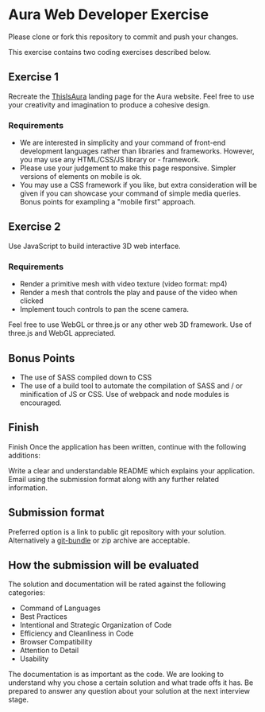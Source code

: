# Aura Web Developer Exercise 

Please clone or fork this repository to commit and push your changes.

This exercise contains two coding exercises described below. 

## Exercise 1

Recreate the [ThisIsAura](https://thisisaura.com/) landing page for the Aura website. Feel free to use your creativity and imagination to produce a cohesive design.

### Requirements
- We are interested in simplicity and your command of front-end development languages rather than libraries and frameworks. However, you may use any HTML/CSS/JS library or - framework.
- Please use your judgement to make this page responsive. Simpler versions of elements on mobile is ok.
- You may use a CSS framework if you like, but extra consideration will be given if you can showcase your command of simple media queries. Bonus points for exampling a "mobile first" approach.

## Exercise 2

Use JavaScript to build interactive 3D web interface.

### Requirements
- Render a primitive mesh with video texture (video format: mp4)
- Render a mesh that controls the play and pause of the video when clicked
- Implement touch controls to pan the scene camera. 

Feel free to use WebGL or three.js or any other web 3D framework. Use of three.js and WebGL appreciated.

## Bonus Points

- The use of SASS compiled down to CSS
- The use of a build tool to automate the compilation of SASS and / or minification of JS or CSS. Use of webpack and node modules is encouraged.

## Finish
Finish
Once the application has been written, continue with the following additions:

Write a clear and understandable README which explains your application.
Email using the submission format along with any further related information.

## Submission format
Preferred option is a link to public git repository with your solution. Alternatively a [git-bundle](https://git-scm.com/docs/git-bundle) or zip archive are acceptable.

## How the submission will be evaluated 

The solution and documentation will be rated against the following categories:

- Command of Languages
- Best Practices
- Intentional and Strategic Organization of Code
- Efficiency and Cleanliness in Code
- Browser Compatibility
- Attention to Detail
- Usability

The documentation is as important as the code. We are looking to understand why you chose a certain solution and what trade offs it has. Be prepared to answer any question about your solution at the next interview stage.

